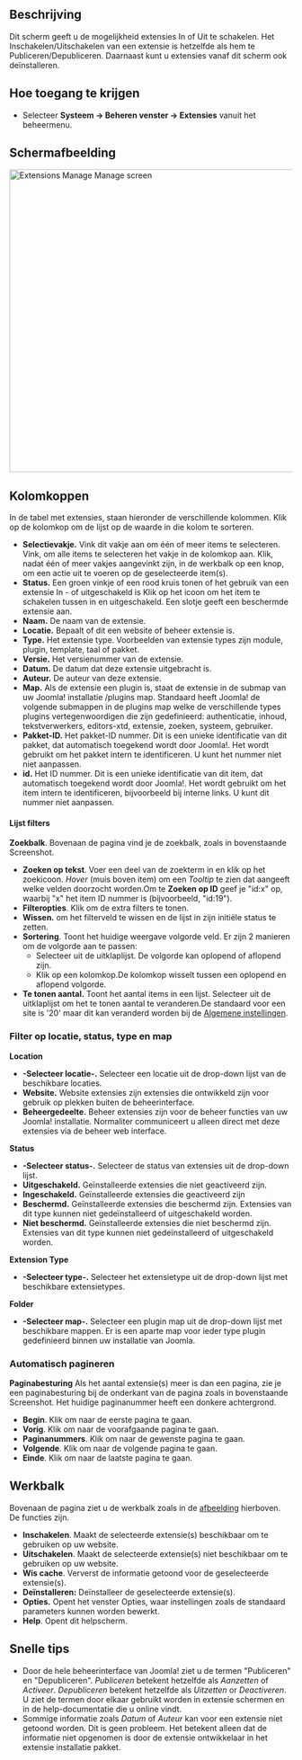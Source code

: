 <!-- Filename: Help4.x:Extensions:_Manage / Display title: Extensies: Beheren -->

## Beschrijving

Dit scherm geeft u de mogelijkheid extensies In of Uit te schakelen. Het
Inschakelen/Uitschakelen van een extensie is hetzelfde als hem te
Publiceren/Depubliceren. Daarnaast kunt u extensies vanaf dit scherm ook
deïnstalleren.

## Hoe toegang te krijgen

- Selecteer **Systeem → Beheren venster → Extensies** vanuit het
  beheermenu.

## Schermafbeelding

<img
src="https://docs.joomla.org/images/thumb/a/a0/Help-4x-Extensions-Manage-Manage-screen-nl.png/800px-Help-4x-Extensions-Manage-Manage-screen-nl.png"
decoding="async"
srcset="https://docs.joomla.org/images/a/a0/Help-4x-Extensions-Manage-Manage-screen-nl.png 1.5x"
data-file-width="1200" data-file-height="809" width="800" height="539"
alt="Extensions Manage Manage screen" />

## Kolomkoppen

In de tabel met extensies, staan hieronder de verschillende kolommen.
Klik op de kolomkop om de lijst op de waarde in die kolom te sorteren.

- **Selectievakje.** Vink dit vakje aan om één of meer items te
  selecteren. Vink, om alle items te selecteren het vakje in de kolomkop
  aan. Klik, nadat één of meer vakjes aangevinkt zijn, in de werkbalk op
  een knop, om een actie uit te voeren op de geselecteerde item(s).
- **Status.** Een groen vinkje of een rood kruis tonen of het gebruik
  van een extensie In - of uitgeschakeld is Klik op het icoon om het
  item te schakelen tussen in en uitgeschakeld. Een slotje geeft een
  beschermde extensie aan.
- **Naam.** De naam van de extensie.
- **Locatie.** Bepaalt of dit een website of beheer extensie is.
- **Type.** Het extensie type. Voorbeelden van extensie types zijn
  module, plugin, template, taal of pakket.
- **Versie.** Het versienummer van de extensie.
- **Datum.** De datum dat deze extensie uitgebracht is.
- **Auteur.** De auteur van deze extensie.
- **Map.** Als de extensie een plugin is, staat de extensie in de submap
  van uw Joomla! installatie /plugins map. Standaard heeft Joomla! de
  volgende submappen in de plugins map welke de verschillende types
  plugins vertegenwoordigen die zijn gedefinieerd: authenticatie,
  inhoud, tekstverwerkers, editors-xtd, extensie, zoeken, systeem,
  gebruiker.
- **Pakket-ID.** Het pakket-ID nummer. Dit is een unieke identificatie
  van dit pakket, dat automatisch toegekend wordt door Joomla!. Het
  wordt gebruikt om het pakket intern te identificeren. U kunt het
  nummer niet niet aanpassen.
- **id.** Het ID nummer. Dit is een unieke identificatie van dit item,
  dat automatisch toegekend wordt door Joomla!. Het wordt gebruikt om
  het item intern te identificeren, bijvoorbeeld bij interne links. U
  kunt dit nummer niet aanpassen.

#### Lijst filters

**Zoekbalk**. Bovenaan de pagina vind je de zoekbalk, zoals in
bovenstaande Screenshot.

- **Zoeken op tekst**. Voer een deel van de zoekterm in en klik op het
  zoekicoon. *Hover* (muis boven item) om een *Tooltip* te zien dat
  aangeeft welke velden doorzocht worden.Om te **Zoeken op ID** geef je
  "id:x" op, waarbij "x" het item ID nummer is (bijvoorbeeld, "id:19").
- **Filteropties**. Klik om de extra filters te tonen.
- **Wissen.** om het filterveld te wissen en de lijst in zijn initiële
  status te zetten.
- **Sortering**. Toont het huidige weergave volgorde veld. Er zijn 2
  manieren om de volgorde aan te passen:
  - Selecteer uit de uitklaplijst. De volgorde kan oplopend of aflopend
    zijn.
  - Klik op een kolomkop.De kolomkop wisselt tussen een oplopend en
    aflopend volgorde.
- **Te tonen aantal.** Toont het aantal items in een lijst. Selecteer
  uit de uitklaplijst om het te tonen aantal te veranderen.De standaard
  voor een site is '20' maar dit kan veranderd worden bij de [Algemene
  instellingen](https://docs.joomla.org/Help4.x:Site_Global_Configuration/nl#defaultlistlimit "Help4.x:Site Global Configuration/nl").

### Filter op locatie, status, type en map

**Location**

- **-Selecteer locatie-.** Selecteer een locatie uit de drop-down lijst
  van de beschikbare locaties.
- **Website.** Website extensies zijn extensies die ontwikkeld zijn voor
  gebruik op plekken buiten de beheerinterface.
- **Beheergedeelte.** Beheer extensies zijn voor de beheer functies van
  uw Joomla! installatie. Normaliter communiceert u alleen direct met
  deze extensies via de beheer web interface.

**Status**

- **-Selecteer status-.** Selecteer de status van extensies uit de
  drop-down lijst.
- **Uitgeschakeld.** Geïnstalleerde extensies die niet geactiveerd zijn.
- **Ingeschakeld.** Geïnstalleerde extensies die geactiveerd zijn
- **Beschermd.** Geïnstalleerde extensies die beschermd zijn. Extensies
  van dit type kunnen niet gedeïnstalleerd of uitgeschakeld worden.
- **Niet beschermd.** Geïnstalleerde extensies die niet beschermd zijn.
  Extensies van dit type kunnen niet gedeïnstalleerd of uitgeschakeld
  worden.

**Extension Type**

- **-Selecteer type-.** Selecteer het extensietype uit de drop-down
  lijst met beschikbare extensietypes.

**Folder**

- **-Selecteer map-.** Selecteer een plugin map uit de drop-down lijst
  met beschikbare mappen. Er is een aparte map voor ieder type plugin
  gedefinieerd binnen uw installatie van Joomla.

### Automatisch pagineren

**Paginabesturing** Als het aantal extensie(s) meer is dan een pagina,
zie je een paginabesturing bij de onderkant van de pagina zoals in
bovenstaande Screenshot. Het huidige paginanummer heeft
een donkere achtergrond.

- **Begin**. Klik om naar de eerste pagina te gaan.
- **Vorig**. Klik om naar de voorafgaande pagina te gaan.
- **Paginanummers**. Klik om naar de gewenste pagina te gaan.
- **Volgende**. Klik om naar de volgende pagina te gaan.
- **Einde**. Klik om naar de laatste pagina te gaan.

## Werkbalk

Bovenaan de pagina ziet u de werkbalk zoals in de
[afbeelding](#Schermafbeelding) hierboven. De functies zijn.

- **Inschakelen**. Maakt de selecteerde extensie(s) beschikbaar om te
  gebruiken op uw website.
- **Uitschakelen**. Maakt de selecteerde extensie(s) niet beschikbaar om
  te gebruiken op uw website.
- **Wis cache**. Ververst de informatie getoond voor de geselecteerde
  extensie(s).
- **Deïnstalleren:** Deïnstalleer de geselecteerde extensie(s).
- **Opties.** Opent het venster Opties, waar instellingen zoals de
  standaard parameters kunnen worden bewerkt.
- **Help**. Opent dit helpscherm.

## Snelle tips

- Door de hele beheerinterface van Joomla! ziet u de termen "Publiceren"
  en "Depubliceren". *Publiceren* betekent hetzelfde als *Aanzetten* of
  *Activeer*. *Depubliceren* betekent hetzelfde als *Uitzetten* or
  *Deactiveren*. U ziet de termen door elkaar gebruikt worden in
  extensie schermen en in de help-documentatie die u online vindt.
- Sommige informatie zoals *Datum* of *Auteur* kan voor een extensie
  niet getoond worden. Dit is geen probleem. Het betekent alleen dat de
  informatie niet opgenomen is door de extensie ontwikkelaar in het
  extensie installatie pakket.
